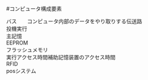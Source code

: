 #コンピュータ構成要素　　

バス　　コンピュータ内部のデータをやり取りする伝送路  
投機実行  
主記憶  
EEPROM  
フラッシュメモリ  
実行アクセス時間補助記憶装置のアクセス時間  
RFID  
posシステム  


